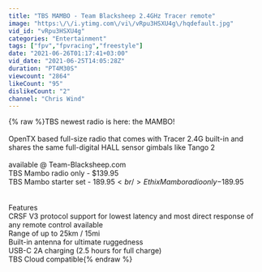 ```yaml
---
title: "TBS MAMBO - Team Blacksheep 2.4GHz Tracer remote"
image: "https:\/\/i.ytimg.com\/vi\/vRpu3HSXU4g\/hqdefault.jpg"
vid_id: "vRpu3HSXU4g"
categories: "Entertainment"
tags: ["fpv","fpvracing","freestyle"]
date: "2021-06-26T01:17:41+03:00"
vid_date: "2021-06-25T14:05:28Z"
duration: "PT4M30S"
viewcount: "2864"
likeCount: "95"
dislikeCount: "2"
channel: "Chris Wind"
---
```

{% raw %}TBS newest radio is here: the MAMBO!<br /><br />OpenTX based full-size radio that comes with Tracer 2.4G built-in and shares the same full-digital HALL sensor gimbals like Tango 2<br /><br />available @ Team-Blacksheep.com <br />TBS Mambo radio only - $139.95<br />TBS Mambo starter set - $189.95<br />Ethix Mambo radio only -$189.95<br /><br /><br />Features<br />CRSF V3 protocol support for lowest latency and most direct response of any remote control available<br />Range of up to 25km / 15mi<br />Built-in antenna for ultimate ruggedness<br />USB-C 2A charging (2.5 hours for full charge)<br />TBS Cloud compatible{% endraw %}
